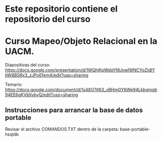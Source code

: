 # Este repositorio contiene el repositorio del curso


# Curso Mapeo/Objeto Relacional en la UACM.

Diapositivas del curso: 
https://docs.google.com/presentation/d/1WQhjKpWdoYNUowlWNCYoZIdIYbW8BSRx3_zJPoEfem4/edit?usp=sharing

Temario: 
https://docs.google.com/document/d/1s48O7It63_xBHmGY6We94Lkbgmgb94EE6gKVbIIvbyQ/edit?usp=sharing

## Instrucciones para arrancar la base de datos portable
Revisar el archivo COMANDOS.TXT dentro de la carpeta: base-portable-hsqldb



